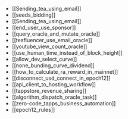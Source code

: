 - [[Sending_tea_using_email]]
- [[seeds_bidding]]
- [[Sending_tea_using_email]]
- [[end_user_use_sponsor]]
- [[query_oracle_and_mutate_oracle]]
- [[teafluencer_use_email_oracle]]
- [[youtube_view_count_oracle]]
- [[use_human_time_instead_of_block_height]]
- [[allow_dev_select_curve]]
- [[none_bunding_curve_dividend]]
- [[how_to_calculate_ra_reward_in_mainnet]]
- [[disconnect_usd_connect_in_epoch12]]
- [[api_client_to_hosting_workflow]]
- [[tappstore_revenue_sharing]]
- [[algorithm_dispatch_oracle_task]]
- [[zero-code_tapps_business_automation]]
- [[epoch12_rules]]